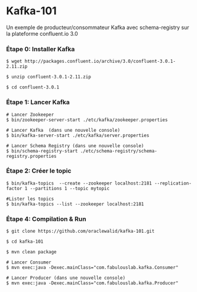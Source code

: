 # Kafka-101 

Un exemple de producteur/consommateur Kafka avec schema-registry sur la plateforme confluent.io 3.0

### Étape 0: Installer Kafka

```shell
$ wget http://packages.confluent.io/archive/3.0/confluent-3.0.1-2.11.zip

$ unzip confluent-3.0.1-2.11.zip

$ cd confluent-3.0.1
```


### Étape 1: Lancer Kafka

```shell
# Lancer Zookeeper
$ bin/zookeeper-server-start ./etc/kafka/zookeeper.properties

# Lancer Kafka  (dans une nouvelle console)
$ bin/kafka-server-start ./etc/kafka/server.properties

# Lancer Schema Registry (dans une nouvelle console)
$ bin/schema-registry-start ./etc/schema-registry/schema-registry.properties
```

### Étape 2: Créer le topic

```shell
$ bin/kafka-topics  --create --zookeeper localhost:2181 --replication-factor 1 --partitions 1 --topic mytopic

#Lister les topics
$ bin/kafka-topics --list --zookeeper localhost:2181
```

### Étape 4: Compilation & Run

```shell
$ git clone https://github.com/oraclewalid/kafka-101.git

$ cd kafka-101

$ mvn clean package

# Lancer Consumer
$ mvn exec:java -Dexec.mainClass="com.fabulouslab.kafka.Consumer"
```

```shell
# Lancer Producer (dans une nouvelle console)
$ mvn exec:java -Dexec.mainClass="com.fabulouslab.kafka.Producer"
```